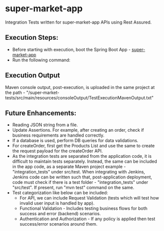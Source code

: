 # super-market-app

Integration Tests written for super-market-app APIs using Rest Assured.

## Execution Steps:
- Before starting with execution, boot the Spring Boot App - [super-market-app](https://github.com/swatifulari/super-market-app)
- Run the following command:



## Execution Output
Maven console output, post-execution, is uploaded in the same project at the path - "/super-market-tests/src/main/resources/consoleOutput/TestExecutionMavenOutput.txt"

## Future Enhancements:
- Reading JSON string from a file.
- Update Assertions. For example, after creating an order, check if business requirements are handled correctly.
- If a database is used, perform DB queries for data validations.
- For createOrder, first get the Products List and use the same to create the request payload for the createOrder API.
- As the integration tests are separated from the application code, it is difficult to maintain tests separately. Instead, the same can be included in the app code, as a separate Maven project example - "integration_tests" under src/test. When integrating with Jenkins, Jenkins code can be written such that, post-application deployment, code must check if there is a test folder - "integration_tests" under "src/test". If present, run "mvn test" command on the same.
- Test categorization like below can be included:
  - For API, we can include Request Validation (tests which will test how invalid user input is handled by app).
  - Functional Validation - Includes testing business flows for both success and error (backend) scenarios.
  - Authentication and Authorization - If any policy is applied then test success/error scenarios around them.
